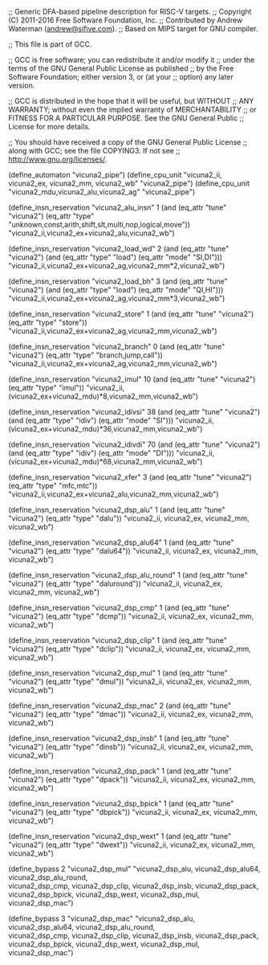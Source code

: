 ;; Generic DFA-based pipeline description for RISC-V targets.
;; Copyright (C) 2011-2016 Free Software Foundation, Inc.
;; Contributed by Andrew Waterman (andrew@sifive.com).
;; Based on MIPS target for GNU compiler.

;; This file is part of GCC.

;; GCC is free software; you can redistribute it and/or modify it
;; under the terms of the GNU General Public License as published
;; by the Free Software Foundation; either version 3, or (at your
;; option) any later version.

;; GCC is distributed in the hope that it will be useful, but WITHOUT
;; ANY WARRANTY; without even the implied warranty of MERCHANTABILITY
;; or FITNESS FOR A PARTICULAR PURPOSE.  See the GNU General Public
;; License for more details.

;; You should have received a copy of the GNU General Public License
;; along with GCC; see the file COPYING3.  If not see
;; <http://www.gnu.org/licenses/>.


(define_automaton "vicuna2_pipe")
(define_cpu_unit "vicuna2_ii, vicuna2_ex, vicuna2_mm, vicuna2_wb" "vicuna2_pipe")
(define_cpu_unit "vicuna2_mdu,vicuna2_alu,vicuna2_ag" "vicuna2_pipe")

(define_insn_reservation "vicuna2_alu_insn" 1
  (and (eq_attr "tune" "vicuna2")
       (eq_attr "type" "unknown,const,arith,shift,slt,multi,nop,logical,move"))
  "vicuna2_ii,vicuna2_ex+vicuna2_alu,vicuna2_wb")

(define_insn_reservation "vicuna2_load_wd" 2
  (and (eq_attr "tune" "vicuna2")
       (and (eq_attr "type" "load")
            (eq_attr "mode" "SI,DI")))
  "vicuna2_ii,vicuna2_ex+vicuna2_ag,vicuna2_mm*2,vicuna2_wb")

(define_insn_reservation "vicuna2_load_bh" 3
  (and (eq_attr "tune" "vicuna2")
       (and (eq_attr "type" "load")
            (eq_attr "mode" "QI,HI")))
  "vicuna2_ii,vicuna2_ex+vicuna2_ag,vicuna2_mm*3,vicuna2_wb")

(define_insn_reservation "vicuna2_store" 1
  (and (eq_attr "tune" "vicuna2")
       (eq_attr "type" "store"))
  "vicuna2_ii,vicuna2_ex+vicuna2_ag,vicuna2_mm,vicuna2_wb")

(define_insn_reservation "vicuna2_branch" 0
  (and (eq_attr "tune" "vicuna2")
       (eq_attr "type" "branch,jump,call"))
  "vicuna2_ii,vicuna2_ex+vicuna2_ag,vicuna2_mm,vicuna2_wb")

(define_insn_reservation "vicuna2_imul" 10
  (and (eq_attr "tune" "vicuna2")
       (eq_attr "type" "imul"))
  "vicuna2_ii,(vicuna2_ex+vicuna2_mdu)*8,vicuna2_mm,vicuna2_wb")

(define_insn_reservation "vicuna2_idivsi" 38
  (and (eq_attr "tune" "vicuna2")
       (and (eq_attr "type" "idiv")
            (eq_attr "mode" "SI")))
  "vicuna2_ii,(vicuna2_ex+vicuna2_mdu)*36,vicuna2_mm,vicuna2_wb")

(define_insn_reservation "vicuna2_idivdi" 70
  (and (eq_attr "tune" "vicuna2")
       (and (eq_attr "type" "idiv")
            (eq_attr "mode" "DI")))
  "vicuna2_ii,(vicuna2_ex+vicuna2_mdu)*68,vicuna2_mm,vicuna2_wb")

(define_insn_reservation "vicuna2_xfer" 3
  (and (eq_attr "tune" "vicuna2")
       (eq_attr "type" "mfc,mtc"))
  "vicuna2_ii,vicuna2_ex+vicuna2_alu,vicuna2_mm,vicuna2_wb")

(define_insn_reservation "vicuna2_dsp_alu" 1
  (and (eq_attr "tune" "vicuna2")
       (eq_attr "type" "dalu"))
  "vicuna2_ii, vicuna2_ex, vicuna2_mm, vicuna2_wb")

(define_insn_reservation "vicuna2_dsp_alu64" 1
  (and (eq_attr "tune" "vicuna2")
       (eq_attr "type" "dalu64"))
  "vicuna2_ii, vicuna2_ex, vicuna2_mm, vicuna2_wb")

(define_insn_reservation "vicuna2_dsp_alu_round" 1
  (and (eq_attr "tune" "vicuna2")
       (eq_attr "type" "daluround"))
  "vicuna2_ii, vicuna2_ex, vicuna2_mm, vicuna2_wb")

(define_insn_reservation "vicuna2_dsp_cmp" 1
  (and (eq_attr "tune" "vicuna2")
       (eq_attr "type" "dcmp"))
  "vicuna2_ii, vicuna2_ex, vicuna2_mm, vicuna2_wb")

(define_insn_reservation "vicuna2_dsp_clip" 1
  (and (eq_attr "tune" "vicuna2")
       (eq_attr "type" "dclip"))
  "vicuna2_ii, vicuna2_ex, vicuna2_mm, vicuna2_wb")

(define_insn_reservation "vicuna2_dsp_mul" 1
  (and (eq_attr "tune" "vicuna2")
       (eq_attr "type" "dmul"))
  "vicuna2_ii, vicuna2_ex, vicuna2_mm, vicuna2_wb")

(define_insn_reservation "vicuna2_dsp_mac" 2
  (and (eq_attr "tune" "vicuna2")
       (eq_attr "type" "dmac"))
  "vicuna2_ii, vicuna2_ex, vicuna2_mm, vicuna2_wb")

(define_insn_reservation "vicuna2_dsp_insb" 1
  (and (eq_attr "tune" "vicuna2")
       (eq_attr "type" "dinsb"))
  "vicuna2_ii, vicuna2_ex, vicuna2_mm, vicuna2_wb")

(define_insn_reservation "vicuna2_dsp_pack" 1
  (and (eq_attr "tune" "vicuna2")
       (eq_attr "type" "dpack"))
  "vicuna2_ii, vicuna2_ex, vicuna2_mm, vicuna2_wb")

(define_insn_reservation "vicuna2_dsp_bpick" 1
  (and (eq_attr "tune" "vicuna2")
       (eq_attr "type" "dbpick"))
  "vicuna2_ii, vicuna2_ex, vicuna2_mm, vicuna2_wb")

(define_insn_reservation "vicuna2_dsp_wext" 1
  (and (eq_attr "tune" "vicuna2")
       (eq_attr "type" "dwext"))
  "vicuna2_ii, vicuna2_ex, vicuna2_mm, vicuna2_wb")

(define_bypass 2
 "vicuna2_dsp_mul"
 "vicuna2_dsp_alu, vicuna2_dsp_alu64, vicuna2_dsp_alu_round,\
  vicuna2_dsp_cmp, vicuna2_dsp_clip, vicuna2_dsp_insb, vicuna2_dsp_pack,\
  vicuna2_dsp_bpick, vicuna2_dsp_wext, vicuna2_dsp_mul, vicuna2_dsp_mac")

(define_bypass 3
 "vicuna2_dsp_mac"
 "vicuna2_dsp_alu, vicuna2_dsp_alu64, vicuna2_dsp_alu_round,\
  vicuna2_dsp_cmp, vicuna2_dsp_clip, vicuna2_dsp_insb, vicuna2_dsp_pack,\
  vicuna2_dsp_bpick, vicuna2_dsp_wext, vicuna2_dsp_mul, vicuna2_dsp_mac")
